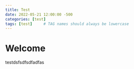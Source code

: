 ```yaml
---
title: Test
date: 2022-05-21 12:00:00 -500
categories: [test]
tags: [test]     # TAG names should always be lowercase
---
```


# Welcome

testdsfsdfsdfadfas